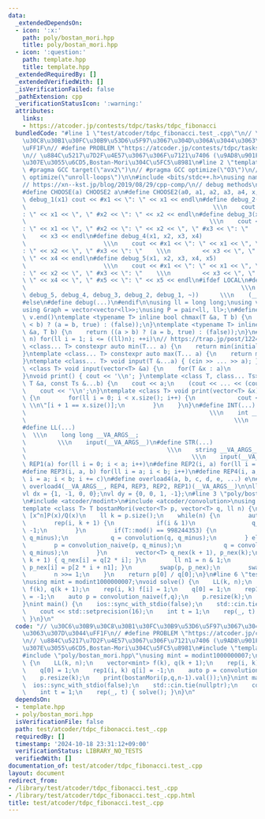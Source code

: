 ```yaml
---
data:
  _extendedDependsOn:
  - icon: ':x:'
    path: poly/bostan_mori.hpp
    title: poly/bostan_mori.hpp
  - icon: ':question:'
    path: template.hpp
    title: template.hpp
  _extendedRequiredBy: []
  _extendedVerifiedWith: []
  _isVerificationFailed: false
  _pathExtension: cpp
  _verificationStatusIcon: ':warning:'
  attributes:
    links:
    - https://atcoder.jp/contests/tdpc/tasks/tdpc_fibonacci
  bundledCode: "#line 1 \"test/atcoder/tdpc_fibonacci.test_.cpp\"\n// \u30C6\u30B9\
    \u30C8\u30B1\u30FC\u30B9\u53D6\u5F97\u3067\u304D\u306A\u3044\u3063\u307D\u3044\
    \uFF1F\n// #define PROBLEM \"https://atcoder.jp/contests/tdpc/tasks/tdpc_fibonacci\"\
    \n// \u884C\u5217\u7D2F\u4E57\u3067\u306F\u7121\u7406 (\u9AD8\u901F)\u304D\u305F\
    \u307E\u3055\u6CD5,Bostan-Mori\u304C\u5FC5\u8981\n#line 2 \"template.hpp\"\n//\
    \ #pragma GCC target(\"avx2\")\n// #pragma GCC optimize(\"O3\")\n// #pragma GCC\
    \ optimize(\"unroll-loops\")\n\n#include <bits/stdc++.h>\nusing namespace std;\n\
    // https://xn--kst.jp/blog/2019/08/29/cpp-comp/\n// debug methods\n// usage: debug(x,y);\n\
    #define CHOOSE(a) CHOOSE2 a\n#define CHOOSE2(a0, a1, a2, a3, a4, x, ...) x\n#define\
    \ debug_1(x1) cout << #x1 << \": \" << x1 << endl\n#define debug_2(x1, x2)   \
    \                                                     \\\n    cout << #x1 << \"\
    : \" << x1 << \", \" #x2 << \": \" << x2 << endl\n#define debug_3(x1, x2, x3)\
    \                                                    \\\n    cout << #x1 << \"\
    : \" << x1 << \", \" #x2 << \": \" << x2 << \", \" #x3 << \": \"    \\\n     \
    \    << x3 << endl\n#define debug_4(x1, x2, x3, x4)                          \
    \                      \\\n    cout << #x1 << \": \" << x1 << \", \" #x2 << \"\
    : \" << x2 << \", \" #x3 << \": \"    \\\n         << x3 << \", \" #x4 << \":\
    \ \" << x4 << endl\n#define debug_5(x1, x2, x3, x4, x5)                      \
    \                      \\\n    cout << #x1 << \": \" << x1 << \", \" #x2 << \"\
    : \" << x2 << \", \" #x3 << \": \"    \\\n         << x3 << \", \" #x4 << \":\
    \ \" << x4 << \", \" #x5 << \": \" << x5 << endl\n#ifdef LOCAL\n#define debug(...)\
    \                                                             \\\n    CHOOSE((__VA_ARGS__,\
    \ debug_5, debug_4, debug_3, debug_2, debug_1, ~))      \\\n    (__VA_ARGS__)\n\
    #else\n#define debug(...)\n#endif\n\nusing ll = long long;\nusing vl = vector<ll>;\n\
    using Graph = vector<vector<ll>>;\nusing P = pair<ll, ll>;\n#define all(v) v.begin(),\
    \ v.end()\ntemplate <typename T> inline bool chmax(T &a, T b) {\n    return ((a\
    \ < b) ? (a = b, true) : (false));\n}\ntemplate <typename T> inline bool chmin(T\
    \ &a, T b) {\n    return ((a > b) ? (a = b, true) : (false));\n}\n#define rep1(i,\
    \ n) for(ll i = 1; i <= ((ll)n); ++i)\n// https://trap.jp/post/1224/\ntemplate\
    \ <class... T> constexpr auto min(T... a) {\n    return min(initializer_list<common_type_t<T...>>{a...});\n\
    }\ntemplate <class... T> constexpr auto max(T... a) {\n    return max(initializer_list<common_type_t<T...>>{a...});\n\
    }\ntemplate <class... T> void input(T &...a) { (cin >> ... >> a); }\ntemplate\
    \ <class T> void input(vector<T> &a) {\n    for(T &x : a)\n        cin >> x;\n\
    }\nvoid print() { cout << '\\n'; }\ntemplate <class T, class... Ts> void print(const\
    \ T &a, const Ts &...b) {\n    cout << a;\n    (cout << ... << (cout << ' ', b));\n\
    \    cout << '\\n';\n}\ntemplate <class T> void print(vector<T> &x) {\n    if(x.size())\
    \ {\n        for(ll i = 0; i < x.size(); i++) {\n            cout << x[i] << \"\
    \ \\n\"[i + 1 == x.size()];\n        }\n    }\n}\n#define INT(...)           \
    \                                                    \\\n    int __VA_ARGS__;\
    \                                                           \\\n    input(__VA_ARGS__)\n\
    #define LL(...)                                                              \
    \  \\\n    long long __VA_ARGS__;                                            \
    \         \\\n    input(__VA_ARGS__)\n#define STR(...)                       \
    \                                        \\\n    string __VA_ARGS__;         \
    \                                               \\\n    input(__VA_ARGS__)\n#define\
    \ REP1(a) for(ll i = 0; i < a; i++)\n#define REP2(i, a) for(ll i = 0; i < a; i++)\n\
    #define REP3(i, a, b) for(ll i = a; i < b; i++)\n#define REP4(i, a, b, c) for(ll\
    \ i = a; i < b; i += c)\n#define overload4(a, b, c, d, e, ...) e\n#define rep(...)\
    \ overload4(__VA_ARGS__, REP4, REP3, REP2, REP1)(__VA_ARGS__)\n\nll inf = 3e18;\n\
    vl dx = {1, -1, 0, 0};\nvl dy = {0, 0, 1, -1};\n#line 3 \"poly/bostan_mori.hpp\"\
    \n#include <atcoder/modint>\n#include <atcoder/convolution>\nusing namespace atcoder;\n\
    template <class T> T bostanMori(vector<T> p, vector<T> q, ll n) {\n    // return\
    \ [x^n]P(x)/Q(x)\n    ll k = p.size();\n    while(n) {\n        auto q_minus(q);\n\
    \        rep(i, k + 1) {\n            if(i & 1)\n                q_minus[i] *=\
    \ -1;\n        }\n        if(T::mod() == 998244353) {\n            p = convolution(p,\
    \ q_minus);\n            q = convolution(q, q_minus);\n        } else {\n    \
    \        p = convolution_naive(p, q_minus);\n            q = convolution_naive(q,\
    \ q_minus);\n        }\n        vector<T> q_nex(k + 1), p_nex(k);\n        rep(i,\
    \ k + 1) { q_nex[i] = q[2 * i]; }\n        ll n1 = n & 1;\n        rep(i, k) {\
    \ p_nex[i] = p[2 * i + n1]; }\n        swap(p, p_nex);\n        swap(q, q_nex);\n\
    \        n >>= 1;\n    }\n    return p[0] / q[0];\n}\n#line 6 \"test/atcoder/tdpc_fibonacci.test_.cpp\"\
    \nusing mint = modint1000000007;\nvoid solve() {\n    LL(k, n);\n    vector<mint>\
    \ f(k), q(k + 1);\n    rep(i, k) f[i] = 1;\n    q[0] = 1;\n    rep1(i, k) q[i]\
    \ = -1;\n    auto p = convolution_naive(f,q);\n    p.resize(k);\n    print(bostanMori(p,q,n-1).val());\n\
    }\nint main() {\n    ios::sync_with_stdio(false);\n    std::cin.tie(nullptr);\n\
    \    cout << std::setprecision(16);\n    int t = 1;\n    rep(_, t) { solve();\
    \ }\n}\n"
  code: "// \u30C6\u30B9\u30C8\u30B1\u30FC\u30B9\u53D6\u5F97\u3067\u304D\u306A\u3044\
    \u3063\u307D\u3044\uFF1F\n// #define PROBLEM \"https://atcoder.jp/contests/tdpc/tasks/tdpc_fibonacci\"\
    \n// \u884C\u5217\u7D2F\u4E57\u3067\u306F\u7121\u7406 (\u9AD8\u901F)\u304D\u305F\
    \u307E\u3055\u6CD5,Bostan-Mori\u304C\u5FC5\u8981\n#include \"template.hpp\"\n\
    #include \"poly/bostan_mori.hpp\"\nusing mint = modint1000000007;\nvoid solve()\
    \ {\n    LL(k, n);\n    vector<mint> f(k), q(k + 1);\n    rep(i, k) f[i] = 1;\n\
    \    q[0] = 1;\n    rep1(i, k) q[i] = -1;\n    auto p = convolution_naive(f,q);\n\
    \    p.resize(k);\n    print(bostanMori(p,q,n-1).val());\n}\nint main() {\n  \
    \  ios::sync_with_stdio(false);\n    std::cin.tie(nullptr);\n    cout << std::setprecision(16);\n\
    \    int t = 1;\n    rep(_, t) { solve(); }\n}\n"
  dependsOn:
  - template.hpp
  - poly/bostan_mori.hpp
  isVerificationFile: false
  path: test/atcoder/tdpc_fibonacci.test_.cpp
  requiredBy: []
  timestamp: '2024-10-18 23:31:12+09:00'
  verificationStatus: LIBRARY_NO_TESTS
  verifiedWith: []
documentation_of: test/atcoder/tdpc_fibonacci.test_.cpp
layout: document
redirect_from:
- /library/test/atcoder/tdpc_fibonacci.test_.cpp
- /library/test/atcoder/tdpc_fibonacci.test_.cpp.html
title: test/atcoder/tdpc_fibonacci.test_.cpp
---
```

